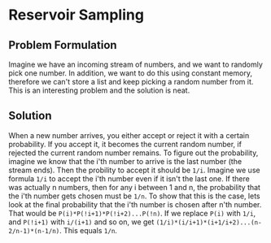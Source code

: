 # Reservoir Sampling

## Problem Formulation
Imagine we have an incoming stream of numbers, and we want to randomly pick one number. In addition, we want to do this using constant memory, therefore we can't store a list and keep picking a random number from it. This is an interesting problem and the solution is neat. 


## Solution 
When a new number arrives, you either accept or reject it with a certain probability. If you accept it, it becomes the current random number, if rejected the current random number remains. To figure out the probability, imagine we know that the i'th number to arrive is the last number (the stream ends). Then the probility to accept it should be `1/i`. Imagine we use formula `1/i` to accept the i'th number even if it isn't the last one. If there was actually n numbers, then for any i between 1 and n, the probability that the i'th number gets chosen must be `1/n`. To show that this is the case, lets look at the final probability that the i'th number is chosen after n'th number. That would be `P(i)*P(!i+1)*P(!i+2)...P(!n)`. If we replace `P(i)` with `1/i`, and `P(!i+1)` with `i/(i+1)` and so on, we get `(1/i)*(i/i+1)*(i+1/i+2)...(n-2/n-1)*(n-1/n)`. This equals `1/n`.   
